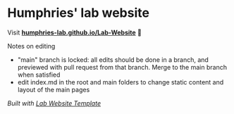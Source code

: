
# Humphries' lab website

Visit **[humphries-lab.github.io/Lab-Website](https://humphries-lab.github.io/Lab-Website)** 🚀

Notes on editing
- "main" branch is locked: all edits should be done in a branch, and previewed with pull request from that branch. Merge to the main branch when satisfied
- edit index.md in the root and main folders to change static content and layout of the main pages

_Built with [Lab Website Template](https://greene-lab.gitbook.io/lab-website-template-docs)_
